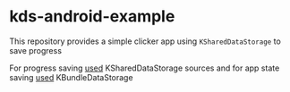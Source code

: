 # kds-android-example
This repository provides a simple clicker app using `KSharedDataStorage` to save progress

For progress saving [used](app/src/main/java/fun/kotlingang/kdstest/KDSClickerStorage.kt) KSharedDataStorage sources and for app state saving [used](app/src/main/java/fun/kotlingang/kdstest/KDSClickerActivity.kt#L18) KBundleDataStorage

